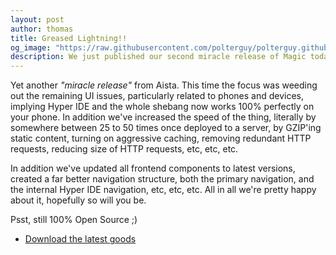 ```yaml
---
layout: post
author: thomas
title: Greased Lightning!!
og_image: "https://raw.githubusercontent.com/polterguy/polterguy.github.io/master/images/blogs/greased-lightning.jpg"
description: We just published our second miracle release of Magic today, and the main focus was 25 to 50 times improved speed, and some major improvements to its UI.
---
```


Yet another _"miracle release"_ from Aista. This time the focus was weeding out the remaining UI issues, particularly
related to phones and devices, implying Hyper IDE and the whole shebang now works 100% perfectly on your phone. In
addition we've increased the speed of the thing, literally by somewhere between 25 to 50 times once deployed to
a server, by GZIP'ing static content, turning on aggressive caching, removing redundant HTTP requests, reducing
size of HTTP requests, etc, etc, etc.

In addition we've updated all frontend components to latest versions, created a far better navigation structure,
both the primary navigation, and the internal Hyper IDE navigation, etc, etc, etc. All in all we're pretty happy
about it, hopefully so will you be.

Psst, still 100% Open Source ;)

* [Download the latest goods](https://github.com/polterguy/magic/releases)
